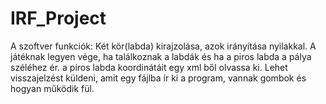 # IRF_Project
A szoftver funkciók: Két kör(labda) kirajzolása, azok irányítása nyilakkal. A játéknak legyen vége, ha találkoznak a labdák és ha a piros labda a pálya széléhez ér. a piros labda koordinátáit egy xml ből olvassa ki. Lehet visszajelzést küldeni, amit egy fájlba ír ki a program, vannak gombok és hogyan működik fül.
